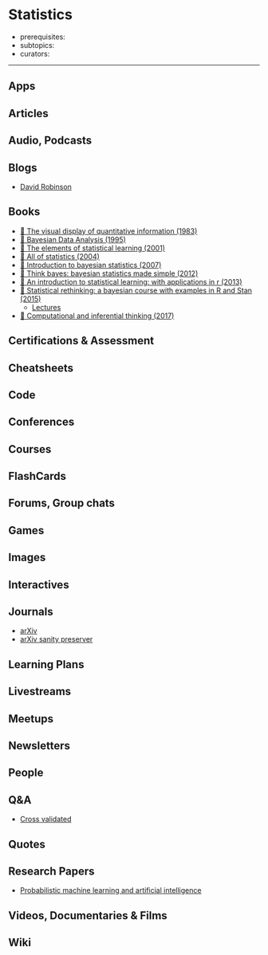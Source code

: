 # Statistics

- prerequisites:
- subtopics:
- curators:

------

## Apps

## Articles

## Audio, Podcasts

## Blogs

- [David Robinson](http://varianceexplained.org/posts/)

## Books

- [📕 The visual display of quantitative information (1983)](http://www.goodreads.com/book/show/17744.The_Visual_Display_of_Quantitative_Information)
- [📕 Bayesian Data Analysis (1995)](https://www.goodreads.com/book/show/619590.Bayesian_Data_Analysis)
- [📖 The elements of statistical learning (2001)](http://statweb.stanford.edu/%7Etibs/ElemStatLearn/printings/ESLII_print10.pdf)
- [📖 All of statistics (2004)](http://www.stat.cmu.edu/~larry/all-of-statistics/)
- [📕 Introduction to bayesian statistics (2007)](http://www.goodreads.com/book/show/2378169.Introduction_to_Bayesian_Statistics)
- [📖 Think bayes: bayesian statistics made simple (2012)](http://www.greenteapress.com/thinkbayes/thinkbayes.pdf)
- [📖 An introduction to statistical learning: with applications in r (2013)](http://www-bcf.usc.edu/%7Egareth/ISL/)
- [📕 Statistical rethinking: a bayesian course with examples in R and Stan (2015)](http://xcelab.net/rm/statistical-rethinking/)
  - [Lectures](https://www.youtube.com/playlist?list=PLDcUM9US4XdMdZOhJWJJD4mDBMnbTWw_z)
- [📖 Computational and inferential thinking (2017)](https://www.inferentialthinking.com/)

## Certifications & Assessment

## Cheatsheets

## Code

## Conferences

## Courses

## FlashCards

## Forums, Group chats

## Games

## Images

## Interactives

## Journals

- [arXiv](https://arxiv.org/)
- [arXiv sanity preserver](http://www.arxiv-sanity.com/)

## Learning Plans

## Livestreams

## Meetups

## Newsletters

## People

## Q&A

- [Cross validated](https://stats.stackexchange.com)

## Quotes

## Research Papers

- [Probabilistic machine learning and artificial intelligence](http://www.nature.com/nature/journal/v521/n7553/full/nature14541.html)

## Videos, Documentaries & Films

## Wiki
